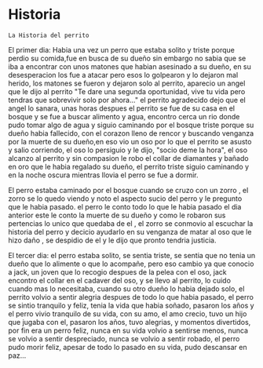 # Historia
    La Historia del perrito
 El primer dia: Habia una vez un perro que estaba solito y triste porque perdio su comida,fue en busca de su dueño sin embargo no sabia que se iba a encontrar con unos matones que habian asesinado a su dueño, en su desesperacion los fue a atacar pero esos lo golpearon y lo dejaron mal herido, los matones se fueron y dejaron solo al perrito, aparecio un angel que le dijo al perrito "Te dare una segunda oportunidad, vive tu vida pero tendras que sobrevivir solo por ahora..." el perrito agradecido dejo que el angel lo sanara, unas horas despues el perrito se fue de su casa en el bosque y se fue a buscar alimento y agua, encontro cerca un rio donde pudo tomar algo de agua y siguio caminando por el bosque triste porque su dueño habia fallecido, con el corazon lleno de rencor y buscando venganza por la muerte de su dueño,en eso vio un oso por lo que el perrito se asusto y salio corriendo, el oso lo persiguio y le dijo, "socio deme la hora", el oso alcanzo al perrito y sin compasion le robo el collar de diamantes y bañado en oro que le habia regalado su dueño, el perrito triste siguio caminando y en la noche oscura mientras llovia el perro se fue a dormir.

 El perro estaba caminado por el bosque cuando se cruzo con un zorro , el zorro se lo quedo viendo y noto el aspecto sucio del perro y le pregunto que le habia pasado. el perro le conto todo lo que le habia pasado el dia anterior este le conto la muerte de su dueño y como le robaron sus pertencias lo unico que quedaba de el , el zorro se conmovio al escuchar la historia del perro y decicio ayudarlo en su venganza de matar al oso que le hizo daño , se despidio de el y le dijo que pronto tendria justicia.

 El tercer dia: el perro estaba solito, se sentia triste, se sentia que no tenia un dueño que lo alimente o que lo acompañe, pero eso cambio ya que conocio a jack, un joven que lo recogio despues de la pelea con el oso, jack encontro el collar en el cadaver del oso, y se llevo al perrito, lo cuido cuando mas lo necesitaba, cuando su otro dueño lo habia dejado solo,  el perrito volvio a sentir alegria despues de todo lo que habia pasado, el perro se sintio tranquilo y feliz, tenia la vida que habia soñado, pasaron los años y el perro vivio tranquilo de su vida, con su amo, el amo crecio, tuvo un hijo que jugaba con el, pasaron los años, tuvo alegrias, y momentos divertidos, por fin era un perro feliz, nunca en su vida volvio a sentirse menos, nunca se volvio a sentir despreciado, nunca se volvio a sentir robado, el perro  pudo morir feliz, apesar de todo lo pasado en su vida, pudo descansar en paz...



